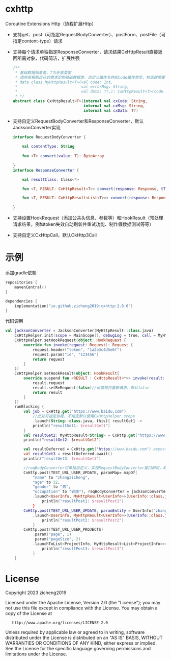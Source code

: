 # cxhttp

Coroutine Extensions Http（协程扩展Http）

- 支持get、post（可指定RequestBodyConverter）、postForm、postFile（可指定content-type）请求

- 支持每个请求单独指定ResponseConverter，请求结果CxHttpResult<T>直接返回所需对象，代码简洁，扩展性强

  ```kotlin
  /**
   * 基础数据抽象类，T为任意类型
   * 调用者根据自己的需求定制基础数据类，自定义属性名称和code属性类型，构造器需要包含构造参数顺序及个数与CxHttpResult一致的构造器，其它无限制，例：
   * data class MyHttpResult<T>(val code: Int,
   *                            val errorMsg: String,
   *                            val data: T?,): CxHttpResult<T>(code.toString(), errorMsg, data)
   * */
  abstract class CxHttpResult<T>(internal val cxCode: String,
                                 internal val cxMsg: String,
                                 internal val cxData: T?)
  ```

- 支持自定义RequestBodyConverter和ResponseConverter，默认JacksonConverter实现

  ```kotlin
  interface RequestBodyConverter {
      
      val contentType: String
      
      fun <T> convert(value: T): ByteArray
      
  }
  interface ResponseConverter {
  
      val resultClass: Class<*>
  
      fun <T, RESULT: CxHttpResult<T>> convert(response: Response, tType: Type): RESULT
  
      fun <T, RESULT: CxHttpResult<List<T>>> convert(response: Response, listType: ParameterizedType): RESULT
      
  }
  ```

- 支持设置HookRequest（添加公共头信息、参数等）和HookResult（预处理请求结果，例如token失效自动刷新并重试功能、制作假数据测试等等）

- 支持自定义CxHttpCall，默认OkHttp3Call

# 示例

添加gradle依赖

```kotlin
repositories {
    mavenCentral()
}

dependencies {
    implementation("io.github.zicheng2019:cxhttp:1.0.0")
}
```

代码调用

```kotlin
val jacksonConverter = JacksonConverter(MyHttpResult::class.java)
    CxHttpHelper.init(scope = MainScope(), debugLog = true, call = MyHttpCall(), converter = jacksonConverter)
    CxHttpHelper.setHookRequest(object: HookRequest {
        override fun invoke(request: Request): Request {
            request.header("token", "1a2b3c4d5e6f")
            request.param("id", "123456")
            return request
        }
    })
    CxHttpHelper.setHookResult(object: HookResult{
        override suspend fun <RESULT : CxHttpResult<*>> invoke(result: RESULT): RESULT {
            result.request
            result.setReRequest(false)//设置是否重新请求，默认false
            return result
        }
    })
    runBlocking {
        val job = CxHttp.get("https://www.baidu.com")
            //此处可指定协程，不指定默认使用CxHttpHelper.scope
            .launch(String::class.java, this){ resultGet1 ->
            println("resultGet1: $resultGet1")
        }
        val resultGet2: MyHttpResult<String> = CxHttp.get("https://www.baidu.com").await(String::class.java)
        println("resultGet2: $resultGet2")

        val resultDeferred = CxHttp.get("https://www.baidu.com").async<String, MyHttpResult<String>>(String::class.java)
        val resultGet3 = resultDeferred.await()
        println("resultGet3: $resultGet3")

        //reqBodyConverter可单独自定义，实现RequestBodyConverter接口即可，默认使用CxHttpHelper.init()指定的全局converter
        CxHttp.post(TEST_URL_USER_UPDATE, paramMap= mapOf(
            "name" to "zhangzicheng",
            "age" to 32,
            "gender" to "男",
            "occupation" to "农民"), reqBodyConverter = jacksonConverter)
            .launch<UserInfo, MyHttpResult<UserInfo>>(UserInfo::class.java){ resultPost1 ->
                println("resultPost1: $resultPost1")
            }
        CxHttp.post(TEST_URL_USER_UPDATE, paramEntity = UserInfo("zhangzicheng", 32, "男", "农民"))
            .launch<UserInfo, MyHttpResult<UserInfo>>(UserInfo::class.java){ resultPost2 ->
                println("resultPost2: $resultPost2")
            }
        CxHttp.post(TEST_URL_USER_PROJECTS)
            .param("page", 1)
            .param("pageSize", 2)
            .launchToList<ProjectInfo, MyHttpResult<List<ProjectInfo>>>(ProjectInfo::class.java){ resultPost3 ->
                println("resultPost3: $resultPost3")
            }
    }
```

# License
Copyright 2023 zicheng2019

   Licensed under the Apache License, Version 2.0 (the "License");
   you may not use this file except in compliance with the License.
   You may obtain a copy of the License at

       http://www.apache.org/licenses/LICENSE-2.0

   Unless required by applicable law or agreed to in writing, software
   distributed under the License is distributed on an "AS IS" BASIS,
   WITHOUT WARRANTIES OR CONDITIONS OF ANY KIND, either express or implied.
   See the License for the specific language governing permissions and
   limitations under the License.
